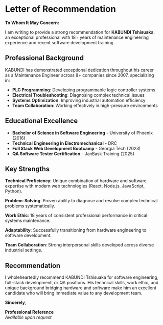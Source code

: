 # Letter of Recommendation

**To Whom It May Concern:**

I am writing to provide a strong recommendation for **KABUNDI Tshisuaka**, an exceptional professional with 18+ years of maintenance engineering experience and recent software development training.

## Professional Background

KABUNDI has demonstrated exceptional dedication throughout his career as a Maintenance Engineer across 8+ companies since 2007, specializing in:

- **PLC Programming**: Developing programmable logic controller systems
- **Electrical Troubleshooting**: Diagnosing complex technical issues  
- **Systems Optimization**: Improving industrial automation efficiency
- **Team Collaboration**: Working effectively in high-pressure environments

## Educational Excellence

- **Bachelor of Science in Software Engineering** - University of Phoenix (2016)
- **Technical Engineering in Electromechanical** - DRC
- **Full Stack Web Development Bootcamp** - Georgia Tech (2023)
- **QA Software Tester Certification** - JanBask Training (2025)

## Key Strengths

**Technical Proficiency**: Unique combination of hardware and software expertise with modern web technologies (React, Node.js, JavaScript, Python).

**Problem-Solving**: Proven ability to diagnose and resolve complex technical problems systematically.

**Work Ethic**: 18 years of consistent professional performance in critical systems maintenance.

**Adaptability**: Successfully transitioning from hardware engineering to software development.

**Team Collaboration**: Strong interpersonal skills developed across diverse industrial settings.

## Recommendation

I wholeheartedly recommend KABUNDI Tshisuaka for software engineering, full-stack development, or QA positions. His technical skills, work ethic, and unique background bridging hardware and software make him an excellent candidate who will bring immediate value to any development team.

**Sincerely,**

**Professional Reference**  
*Available upon request*
